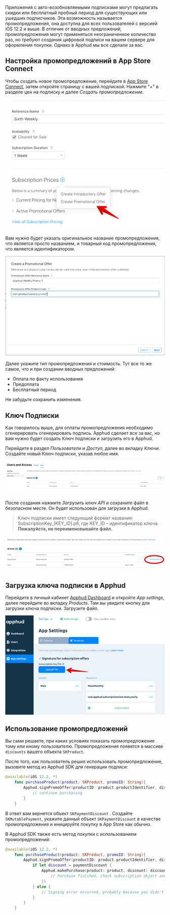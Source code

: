 Приложения с авто-возобновляемыми подписками могут предлагать скидки или бесплатный пробный период для существующих или ушедших подписчиков. Эта возможность называется промопредложения, она доступна для всех пользователей с версией iOS 12.2 и выше. В отличие от вводных предложений, промопредложения могут применяться неограниченное количество раз, но требуют создания цифровой подписи на вашем сервере для оформления покупки. Однако в Apphud  мы все сделали за вас.

## Настройка промопредложений в App Store Connect

Чтобы создать новое промопредложение, перейдите в [App Store Connect](https://appstoreconnect.apple.com), затем откройте страницу с вашей подпиской. Нажмите "+" в разделе цен на подписку и далее *Создать промопредложение*.

![](assets/promo-offers-1.jpg)

Вам нужно будет указать оригинальное название промопредложения, что является просто названием, и товарный код промопредложения, что является идентификатором.

![](assets/promo-offers-2.jpg)



Далее укажите тип промопредложения и стоимость. Тут все то же самое, что и при создании вводных предложений:

* Оплата по факту использования
* Предоплата
* Бесплатный период

Не забудьте сохранить изменения.



## Ключ Подписки

Как говорилось выше, для оплаты промопредложения необходимо сгенерировать сгенерировать подпись. Apphud сделает все за вас, но вам нужно будет создать Ключ подписки и загрузить его в Apphud.

Перейдите в раздел *Пользователи и Доступ*, далее во вкладку *Ключи*. Создайте новый Ключ подписки, указав любое имя.

![](assets/promo-offers-3.jpg)

После создания нажмите *Загрузить ключ API* и сохраните файл в безопасном месте. Он будет использован для загрузки в Apphud. 

> Ключ подписки имеет следующий формат названия: SubscriptionKey_[KEY_ID].p8, где KEY_ID – идентификатор ключа. **Пожалуйста, не перeименовывайте файл**.



![](assets/promo-offers-4.jpg)

## Загрузка ключа подписки в Apphud

Перейдите в личный кабинет [Apphud Dashboard](https://app.apphud.com) и откройте *App settings*, далее перейдите во вкладку *Products*. Там вы увидите кнопку для загрузки ключа подписки. Загрузите файл.

![](assets/promo-offers-5.jpg)



## Использование промопредложений

Вы сами решаете, при каких условиях показать промопредложение тому или иному пользователю. Промопредложения появятся в массиве  `discounts` вашего объекта `SKProduct`.

После того, как пользователь решил использовать промопредложение, вызовите метод из Apphud SDK для генерации подписи:

```swift
@available(iOS 12.2, *)
    func purchaseProduct(product: SKProduct, promoID: String){
        Apphud.signPromoOffer(productID: product.productIdentifier, discountID: promoID) { (paymentDiscount, error) in
            // continue purchasing
        }
    }
```

В ответ вам вернется объект `SKPaymentDiscount` . Создайте `SKMutablePayment`, укажите данный объект `SKPaymentDiscount` в качестве промопредложения и иницируйте покупку в App Store как обычно.

В Apphud SDK также есть метод покупки с использованием промопредложений:

```swift
@available(iOS 12.2, *)
    func purchaseProduct(product: SKProduct, promoID: String){
        Apphud.signPromoOffer(productID: product.productIdentifier, discountID: promoID) { (paymentDiscount, error) in
            if let discount = paymentDiscount {
                Apphud.makePurchase(product: product, discount: discount, callback: { (subsription, error) in
                    // Purchase finished, check subscription object and an error
                })                
            } else {
                // Signing error occurred, probably because you didn't add Subscription Key file to Apphud.
            }
        }
    }
```